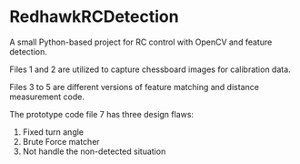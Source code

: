 # RedhawkRCDetection
A small Python-based project for RC control with OpenCV and feature detection.

Files 1 and 2 are utilized to capture chessboard images for calibration data.

Files 3 to 5 are different versions of feature matching and distance measurement code.

The prototype code file 7 has three design flaws:
1. Fixed turn angle
2. Brute Force matcher
3. Not handle the non-detected situation
